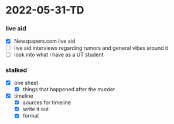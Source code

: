 # 2022-05-31-TD
### live aid 
- [x] Newspapers.com live aid
- [ ] live aid interviews regarding rumors and general vibes around it
- [ ] look into what i have as a UT student

### stalked
- [x] one sheet
  - [x] things that happened after the murder
- [x] timeline
  - [x] sources for timeline 
  - [x] write it out
  - [x] format